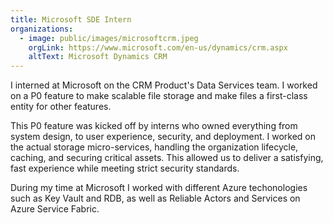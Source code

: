 ```yaml
---
title: Microsoft SDE Intern
organizations:
  - image: public/images/microsoftcrm.jpeg
    orgLink: https://www.microsoft.com/en-us/dynamics/crm.aspx
    altText: Microsoft Dynamics CRM
---
```


<p class="lead">
  I interned at Microsoft on the CRM Product's Data Services team. I worked on a P0 feature to make scalable file storage and make files a first-class entity for other features.
</p>
<p class="lead">
  This P0 feature was kicked off by interns who owned everything from system design, to user experience, security, and deployment. I worked on the actual storage micro-services, handling the organization lifecycle, caching, and securing critical assets. This allowed us to deliver a satisfying, fast experience while meeting strict security standards.
</p>
<p class="lead">
  During my time at Microsoft I worked with different Azure techonologies such as Key Vault and RDB, as well as Reliable Actors and Services on Azure Service Fabric.
</p>
